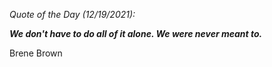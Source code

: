*Quote of the Day (12/19/2021):*

_**We don't have to do all of it alone. We were never meant to.**_

Brene Brown